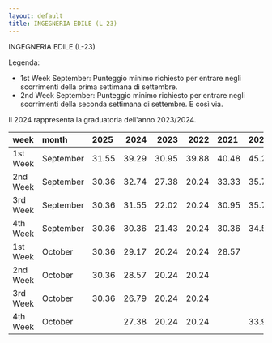 ```yaml
---
layout: default
title: INGEGNERIA EDILE (L-23)
---
```


INGEGNERIA EDILE (L-23)

Legenda:
 - 1st Week September: Punteggio minimo richiesto per entrare negli scorrimenti della prima settimana di settembre.
 - 2nd Week September: Punteggio minimo richiesto per entrare negli scorrimenti della seconda settimana di settembre.
E così via.

Il 2024 rappresenta la graduatoria dell'anno 2023/2024.

| week     | month     | 2025   |   2024 |   2023 |   2022 | 2021   | 2020   | 2019   | 2018   |
|:---------|:----------|:-------|-------:|-------:|-------:|:-------|:-------|:-------|:-------|
| 1st Week | September | 31.55  |  39.29 |  30.95 |  39.88 | 40.48  | 45.24  | 42.26  | 33.33  |
| 2nd Week | September | 30.36  |  32.74 |  27.38 |  20.24 | 33.33  | 35.71  | 36.9   | 36.31  |
| 3rd Week | September | 30.36  |  31.55 |  22.02 |  20.24 | 30.95  | 35.71  | 36.31  | 34.52  |
| 4th Week | September | 30.36  |  30.36 |  21.43 |  20.24 | 30.36  | 34.52  | 36.31  | 34.52  |
| 1st Week | October   | 30.36  |  29.17 |  20.24 |  20.24 | 28.57  |        |        | 33.93  |
| 2nd Week | October   | 30.36  |  28.57 |  20.24 |  20.24 |        |        |        | 33.33  |
| 3rd Week | October   | 30.36  |  26.79 |  20.24 |  20.24 |        |        |        | 32.74  |
| 4th Week | October   |        |  27.38 |  20.24 |  20.24 |        | 33.93  | 35.12  |        |